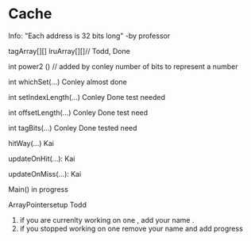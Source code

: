 # Cache
Info:
"Each address is 32 bits long"  -by professor

tagArray[][] lruArray[][]// Todd, Done

int power2 ()                  //  added by conley  number of bits to represent a number 

int whichSet(...)                Conley  almost done

int setIndexLength(...)           Conley Done    test needed

int offsetLength(...)             Conley Done  test need

int tagBits(...)                  Conley Done   tested need

hitWay(...)                       Kai

updateOnHit(...):                 Kai 

updateOnMiss(...):                Kai

Main()                              in progress

ArrayPointersetup                 Todd

1. if you are currenlty working on one , add your name .
2. if you stopped working on one remove your name and add progress 

